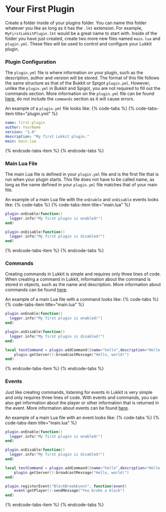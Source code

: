 # Your First Plugin

Create a folder inside of your plugins folder. You can name this folder whatever you like as long as it has the `.lkt` extension. For example, `MyFirstLukkitPlugin.lkt` would be a great name to start with. Inside of the folder you have just created, create two more new files named `main.lua` and `plugin.yml`. These files will be used to control and configure your Lukkit plugin.

### Plugin Configuration

The `plugin.yml` file is where information on your plugin, such as the description, author and version will be stored. The format of this file follows the same structure as that of the Bukkit or Spigot `plugin.yml`. However, unlike the `plugin.yml` in Bukkit and Spigot, you are not required to fill out the commands section. More information on the `plugin.yml` file can be found [here](https://bukkit.gamepedia.com/Plugin_YAML), do not include the `commands` section as it will cause errors.

An example of a `plugin.yml` file looks like:
{% code-tabs %} {% code-tabs-item title="plugin.yml" %}
```yaml
name: first-plugin
author: YourName
version: "1.0"
description: "My first Lukkit plugin."
main: main.lua
```
{% endcode-tabs-item %} {% endcode-tabs %}

### Main Lua File

The main Lua file is defined in your `plugin.yml` file and is the first file that is run when your plugin starts. This file does not have to be called name, as long as the name defined in your `plugin.yml` file matches that of your main file.

An example of a main Lua file with the `onEnable` and `onDisable` events looks like:
{% code-tabs %} {% code-tabs-item title="main.lua" %}
```lua
plugin.onEnable(function()
  logger.info("My first plugin is enabled!")
end)

plugin.onDisable(function()
  logger.info("My first plugin is disabled!")
end)
```
{% endcode-tabs-item %} {% endcode-tabs %}

### Commands

Creating commands in Lukkit is simple and requires only three lines of code. When creating a command in Lukkit, information about the command is stored in objects, such as the name and description. More information about commands can be found [here](https://docs.lukkit.net/commands).

An example of a main Lua file with a command looks like:
{% code-tabs %} {% code-tabs-item title="main.lua" %}
```lua
plugin.onEnable(function()
  logger.info("My first plugin is enabled!")
end)

plugin.onDisable(function()
  logger.info("My first plugin is disabled!")
end)

local testCommand = plugin.addCommand({name="hello",description="Hello world"}, function(cmd)
    plugin.getServer():broadcastMessage("Hello, world!")
end)

```
{% endcode-tabs-item %} {% endcode-tabs %}

### Events

Just like creating commands, listening for events in Lukkit is very simple and only requires three lines of code. With events and commands, you can also get information about the player or other information that is returned in the event. More information about events can be found [here](https://docs.lukkit.net/events).

An example of a main Lua file with an event looks like:
{% code-tabs %} {% code-tabs-item title="main.lua" %}
```lua
plugin.onEnable(function()
  logger.info("My first plugin is enabled!")
end)

plugin.onDisable(function()
  logger.info("My first plugin is disabled!")
end)

local testCommand = plugin.addCommand({name="hello",description="Hello world"}, function(cmd)
    plugin.getServer():broadcastMessage("Hello, world!")
end)

plugin.registerEvent("BlockBreakEvent", function(event)
    event:getPlayer():sendMessage("You broke a block")
end)
```
{% endcode-tabs-item %} {% endcode-tabs %}
